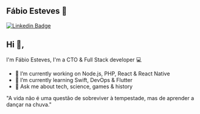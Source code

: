 ## Fábio Esteves 👋
[![Linkedin Badge](https://img.shields.io/badge/-fabiomartineves-blue?style=flat-square&logo=Linkedin&logoColor=white&link=https://www.linkedin.com/in/fabiomartineves/)](https://www.linkedin.com/in/fabiomartineves/)

## Hi 👋, 
I'm Fábio Esteves, I'm a CTO & Full Stack developer 💻 

- 🔭 I’m currently working on Node.js, PHP, React & React Native
- 🌱 I’m currently learning Swift, DevOps & Flutter
- 💬 Ask me about tech, science, games & history

"A vida não é uma questão de sobreviver à tempestade, mas de aprender a dançar na chuva." 

